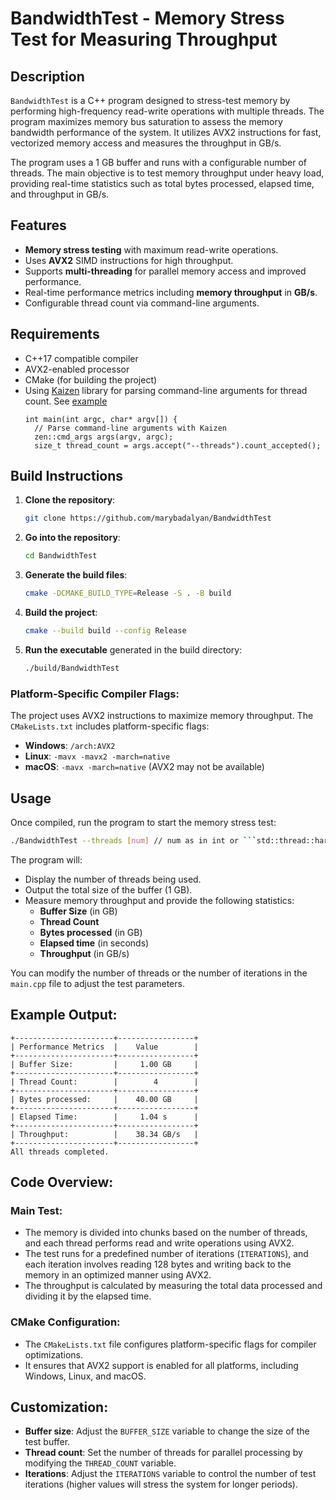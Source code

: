 # BandwidthTest - Memory Stress Test for Measuring Throughput

## Description
`BandwidthTest` is a C++ program designed to stress-test memory by performing high-frequency read-write operations with multiple threads. The program maximizes memory bus saturation to assess the memory bandwidth performance of the system. It utilizes AVX2 instructions for fast, vectorized memory access and measures the throughput in GB/s.

The program uses a 1 GB buffer and runs with a configurable number of threads. The main objective is to test memory throughput under heavy load, providing real-time statistics such as total bytes processed, elapsed time, and throughput in GB/s.

## Features
- **Memory stress testing** with maximum read-write operations.
- Uses **AVX2** SIMD instructions for high throughput.
- Supports **multi-threading** for parallel memory access and improved performance.
- Real-time performance metrics including **memory throughput** in **GB/s**.
- Configurable thread count via command-line arguments.
## Requirements
- C++17 compatible compiler
- AVX2-enabled processor
- CMake (for building the project)
- Using [Kaizen](https://github.com/heinsaar/kaizen) library for parsing command-line arguments for thread count. See [example](https://github.com/heinsaar/kaizen/blob/master/Examples.md#program-arguments)
  ```
  int main(int argc, char* argv[]) {
    // Parse command-line arguments with Kaizen
    zen::cmd_args args(argv, argc);
    size_t thread_count = args.accept("--threads").count_accepted();
  ```
## Build Instructions

1. **Clone the repository**:
    ```bash
    git clone https://github.com/marybadalyan/BandwidthTest
    ```

2. **Go into the repository**:
    ```bash
    cd BandwidthTest
    ```

3. **Generate the build files**:
    ```bash
    cmake -DCMAKE_BUILD_TYPE=Release -S . -B build
    ```

4. **Build the project**:
    ```bash
    cmake --build build --config Release
    ```

5. **Run the executable** generated in the build directory:
    ```bash
    ./build/BandwidthTest
    ```

### Platform-Specific Compiler Flags:
The project uses AVX2 instructions to maximize memory throughput. The `CMakeLists.txt` includes platform-specific flags:
- **Windows**: `/arch:AVX2`
- **Linux**: `-mavx -mavx2 -march=native`
- **macOS**: `-mavx -march=native` (AVX2 may not be available)

## Usage
Once compiled, run the program to start the memory stress test:

```bash
./BandwidthTest --threads [num] // num as in int or ```std::thread::hardware.councurrency```
```

The program will:
- Display the number of threads being used.
- Output the total size of the buffer (1 GB).
- Measure memory throughput and provide the following statistics:
    - **Buffer Size** (in GB)
    - **Thread Count** 
    - **Bytes processed** (in GB)
    - **Elapsed time** (in seconds)
    - **Throughput** (in GB/s)

You can modify the number of threads or the number of iterations in the `main.cpp` file to adjust the test parameters.

## Example Output:
```
+----------------------+-----------------+
| Performance Metrics  |    Value        |
+----------------------+-----------------+
| Buffer Size:         |     1.00 GB     |
+----------------------+-----------------+
| Thread Count:        |        4        |
+----------------------+-----------------+
| Bytes processed:     |    40.00 GB     |
+----------------------+-----------------+
| Elapsed Time:        |     1.04 s      |
+----------------------+-----------------+
| Throughput:          |    38.34 GB/s   |
+----------------------+-----------------+
All threads completed.
```

## Code Overview:
### Main Test:
- The memory is divided into chunks based on the number of threads, and each thread performs read and write operations using AVX2.
- The test runs for a predefined number of iterations (`ITERATIONS`), and each iteration involves reading 128 bytes and writing back to the memory in an optimized manner using AVX2.
- The throughput is calculated by measuring the total data processed and dividing it by the elapsed time.

### CMake Configuration:
- The `CMakeLists.txt` file configures platform-specific flags for compiler optimizations.
- It ensures that AVX2 support is enabled for all platforms, including Windows, Linux, and macOS.

## Customization:
- **Buffer size**: Adjust the `BUFFER_SIZE` variable to change the size of the test buffer.
- **Thread count**: Set the number of threads for parallel processing by modifying the `THREAD_COUNT` variable.
- **Iterations**: Adjust the `ITERATIONS` variable to control the number of test iterations (higher values will stress the system for longer periods).
